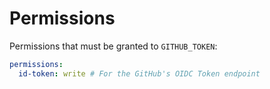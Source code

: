 # Permissions

Permissions that must be granted to `GITHUB_TOKEN`:

```yml
permissions:
  id-token: write # For the GitHub's OIDC Token endpoint
```
